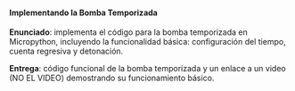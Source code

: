 #### Implementando la Bomba Temporizada

**Enunciado**: implementa el código para la bomba temporizada en Micropython, incluyendo la funcionalidad básica: configuración del tiempo, cuenta regresiva y detonación.

**Entrega**: código funcional de la bomba temporizada y un enlace a un video (NO EL VIDEO) 
demostrando su funcionamiento básico.
